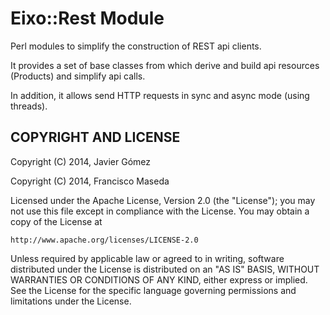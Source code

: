 Eixo::Rest Module
==================

Perl modules to simplify the construction of REST api clients. 

It provides a set of base classes from which derive and build api resources (Products) and simplify api calls.

In addition, it allows send HTTP requests in sync and async mode (using threads).


COPYRIGHT AND LICENSE
---------------------

Copyright (C) 2014, Javier Gómez

Copyright (C) 2014, Francisco Maseda




Licensed under the Apache License, Version 2.0 (the "License");
you may not use this file except in compliance with the License.
You may obtain a copy of the License at

    http://www.apache.org/licenses/LICENSE-2.0

Unless required by applicable law or agreed to in writing, software
distributed under the License is distributed on an "AS IS" BASIS,
WITHOUT WARRANTIES OR CONDITIONS OF ANY KIND, either express or implied.
See the License for the specific language governing permissions and
limitations under the License.
